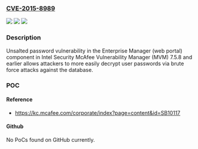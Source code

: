 ### [CVE-2015-8989](https://cve.mitre.org/cgi-bin/cvename.cgi?name=CVE-2015-8989)
![](https://img.shields.io/static/v1?label=Product&message=McAfee%20Vulnerability%20Manager%20(MVM)&color=blue)
![](https://img.shields.io/static/v1?label=Version&message=7.5.8%20and%20earlier%20&color=brightgreen)
![](https://img.shields.io/static/v1?label=Vulnerability&message=Unsalted%20password%20vulnerability&color=brightgreen)

### Description

Unsalted password vulnerability in the Enterprise Manager (web portal) component in Intel Security McAfee Vulnerability Manager (MVM) 7.5.8 and earlier allows attackers to more easily decrypt user passwords via brute force attacks against the database.

### POC

#### Reference
- https://kc.mcafee.com/corporate/index?page=content&id=SB10117

#### Github
No PoCs found on GitHub currently.

